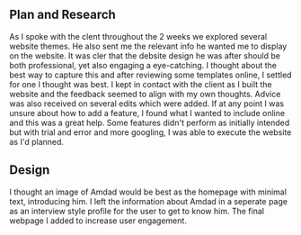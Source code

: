 ## Plan and Research
As I spoke with the clent throughout the 2 weeks we explored several website themes. He also sent me the relevant info he wanted me to display on the website. It was cler that the debsite design he was after should be both professional, yet also engaging a eye-catching.
I thought about the best way to capture this and after reviewing some templates online, I settled for one I thought was best.
I kept in contact with the client as I built the website and the feedback seemed to align with my own thoughts. Advice was also received on several edits which were added.
If at any point I was unsure about how to add a feature, I found what I wanted to include online and this was a great help. Some features didn't perform as initially intended but with trial and error and more googling, I was able to execute the website as I'd planned.
## Design
I thought an image of Amdad would be best as the homepage with minimal text, introducing him. I left the information about Amdad in a seperate page as an interview style profile for the user to get to know him. The final webpage I added to increase user engagement.